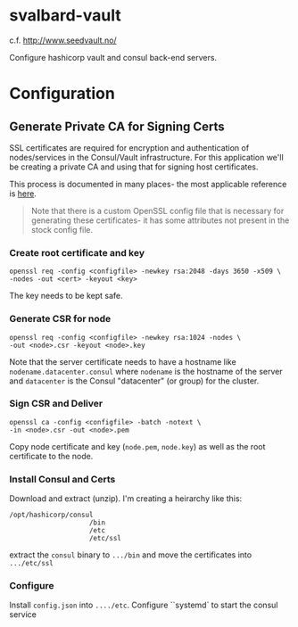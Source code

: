 # svalbard-vault

c.f. http://www.seedvault.no/

Configure hashicorp vault and consul back-end servers.

# Configuration

## Generate Private CA for Signing Certs

SSL certificates are required for encryption and authentication of
nodes/services in the Consul/Vault infrastructure.  For this application we'll
be creating a private CA and using that for signing host certificates.

This process is documented in many places- the most applicable reference is [here](http://russellsimpkins.blogspot.com/2015/10/consul-adding-tls-using-self-signed.html).

> Note that there is a custom OpenSSL config file that is necessary for
> generating these certificates- it has some attributes not present in the
> stock config file.

### Create root certificate and key

```
openssl req -config <configfile> -newkey rsa:2048 -days 3650 -x509 \
-nodes -out <cert> -keyout <key>
```

The key needs to be kept safe.

### Generate CSR for node

```
openssl req -config <configfile> -newkey rsa:1024 -nodes \
-out <node>.csr -keyout <node>.key
```

Note that the server certificate needs to have a hostname like
`nodename.datacenter.consul` where `nodename` is the hostname of the server and
`datacenter` is the Consul "datacenter" (or group) for the cluster.

### Sign CSR and Deliver

```
openssl ca -config <configfile> -batch -notext \
-in <node>.csr -out <node>.pem
```

Copy node certificate and key (`node.pem`, `node.key`) as well as the root
certificate to the node.

### Install Consul and Certs

Download and extract (unzip).  I'm creating a heirarchy like this:

```
/opt/hashicorp/consul
                    /bin
                    /etc
                    /etc/ssl
```

extract the `consul` binary to `.../bin` and move the certificates into
`.../etc/ssl`

### Configure

Install `config.json` into `..../etc`.  Configure ``systemd` to start the
consul service

